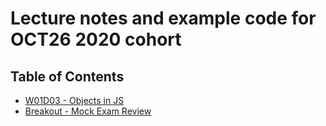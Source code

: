 # Lecture notes and example code for OCT26 2020 cohort

## Table of Contents

* [W01D03 - Objects in JS](https://github.com/andydlindsay/oct26-2020/tree/master/w01d03)
* [Breakout - Mock Exam Review](https://github.com/andydlindsay/oct26-2020/tree/master/breakout-mock-exam-review)
